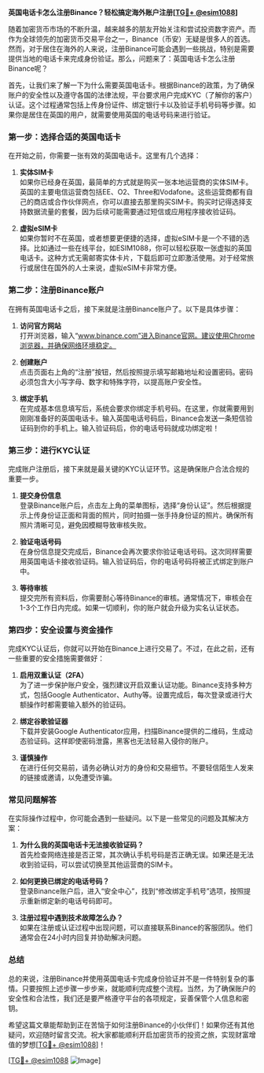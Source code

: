**英国电话卡怎么注册Binance？轻松搞定海外账户注册[[TG💪+ @esim1088](https://t.me/s/esim1088)]**

随着加密货币市场的不断升温，越来越多的朋友开始关注和尝试投资数字资产。而作为全球领先的加密货币交易平台之一，Binance（币安）无疑是很多人的首选。然而，对于居住在海外的人来说，注册Binance可能会遇到一些挑战，特别是需要提供当地的电话卡来完成身份验证。那么，问题来了：英国电话卡怎么注册Binance呢？

首先，让我们来了解一下为什么需要英国电话卡。根据Binance的政策，为了确保账户的安全性以及遵守各国的法律法规，平台要求用户完成KYC（了解你的客户）认证。这个过程通常包括上传身份证件、绑定银行卡以及验证手机号码等步骤。如果你是居住在英国的用户，就需要使用英国的电话号码来进行验证。

### **第一步：选择合适的英国电话卡**

在开始之前，你需要一张有效的英国电话卡。这里有几个选择：

1. **实体SIM卡**  
   如果你已经身在英国，最简单的方式就是购买一张本地运营商的实体SIM卡。英国的主要电信运营商包括EE、O2、Three和Vodafone。这些运营商都有自己的商店或合作伙伴网点，你可以直接去那里购买SIM卡。购买时记得选择支持数据流量的套餐，因为后续可能需要通过短信或应用程序接收验证码。

2. **虚拟eSIM卡**  
   如果你暂时不在英国，或者想要更便捷的选择，虚拟eSIM卡是一个不错的选择。比如通过一些在线平台，如ESIM1088，你可以轻松获取一张虚拟的英国电话卡。这种方式无需邮寄实体卡片，下载后即可立即激活使用。对于经常旅行或居住在国外的人士来说，虚拟eSIM卡非常方便。

### **第二步：注册Binance账户**

在拥有英国电话卡之后，接下来就是注册Binance账户了。以下是具体步骤：

1. **访问官方网站**  
   打开浏览器，输入“www.binance.com”进入Binance官网。建议使用Chrome浏览器，并确保网络环境稳定。

2. **创建账户**  
   点击页面右上角的“注册”按钮，然后按照提示填写邮箱地址和设置密码。密码必须包含大小写字母、数字和特殊字符，以提高账户安全性。

3. **绑定手机**  
   在完成基本信息填写后，系统会要求你绑定手机号码。在这里，你就需要用到刚刚准备好的英国电话卡。输入英国电话号码后，Binance会发送一条短信验证码到你的手机上。输入验证码后，你的电话号码就成功绑定啦！

### **第三步：进行KYC认证**

完成账户注册后，接下来就是最关键的KYC认证环节。这是确保账户合法合规的重要一步。

1. **提交身份信息**  
   登录Binance账户后，点击左上角的菜单图标，选择“身份认证”。然后根据提示上传身份证正面和背面的照片，同时拍摄一张手持身份证的照片。确保所有照片清晰可见，避免因模糊导致审核失败。

2. **验证电话号码**  
   在身份信息提交完成后，Binance会再次要求你验证电话号码。这次同样需要用英国电话卡接收验证码。输入验证码后，你的电话号码将被正式绑定到账户中。

3. **等待审核**  
   提交完所有资料后，你需要耐心等待Binance的审核。通常情况下，审核会在1-3个工作日内完成。如果一切顺利，你的账户就会升级为实名认证状态。

### **第四步：安全设置与资金操作**

完成KYC认证后，你就可以开始在Binance上进行交易了。不过，在此之前，还有一些重要的安全措施需要做好：

1. **启用双重认证（2FA）**  
   为了进一步保护账户安全，强烈建议开启双重认证功能。Binance支持多种方式，包括Google Authenticator、Authy等。设置完成后，每次登录或进行大额操作时都需要输入额外的验证码。

2. **绑定谷歌验证器**  
   下载并安装Google Authenticator应用，扫描Binance提供的二维码，生成动态验证码。这样即使密码泄露，黑客也无法轻易入侵你的账户。

3. **谨慎操作**  
   在进行任何交易前，请务必确认对方的身份和交易细节。不要轻信陌生人发来的链接或邀请，以免遭受诈骗。

### **常见问题解答**

在实际操作过程中，你可能会遇到一些疑问。以下是一些常见的问题及其解决方案：

1. **为什么我的英国电话卡无法接收验证码？**  
   首先检查网络连接是否正常，其次确认手机号码是否正确无误。如果还是无法收到验证码，可以尝试切换至其他运营商的SIM卡。

2. **如何更换已绑定的电话号码？**  
   登录Binance账户后，进入“安全中心”，找到“修改绑定手机号”选项，按照提示重新绑定新的电话号码即可。

3. **注册过程中遇到技术故障怎么办？**  
   如果在注册或认证过程中出现问题，可以直接联系Binance的客服团队。他们通常会在24小时内回复并协助解决问题。

### **总结**

总的来说，注册Binance并使用英国电话卡完成身份验证并不是一件特别复杂的事情。只要按照上述步骤一步步来，就能顺利完成整个流程。当然，为了确保账户的安全性和合法性，我们还是要严格遵守平台的各项规定，妥善保管个人信息和密钥。

希望这篇文章能帮助到正在苦恼于如何注册Binance的小伙伴们！如果你还有其他疑问，欢迎随时留言交流。祝大家都能顺利开启加密货币的投资之旅，实现财富增值的梦想[[TG💪+ @esim1088](https://t.me/s/esim1088)]！

[[TG💪+ @esim1088](https://t.me/s/esim1088) ![Image](https://i.postimg.cc/4NQfJmqS/Snipaste-2025-05-13-00-14-12.png)]